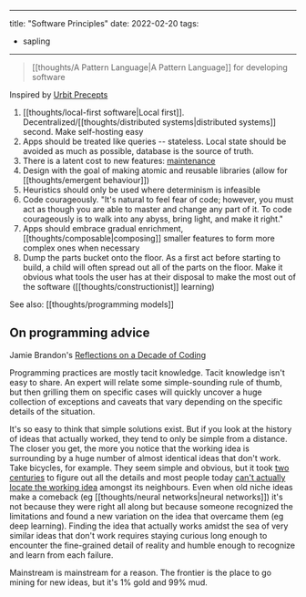 
---
title: "Software Principles"
date: 2022-02-20
tags:
- sapling
---

> [[thoughts/A Pattern Language|A Pattern Language]] for developing software

Inspired by [Urbit Precepts](https://urbit.org/docs/development/precepts)

1. [[thoughts/local-first software|Local first]]. Decentralized/[[thoughts/distributed systems|distributed systems]] second. Make self-hosting easy
2. Apps should be treated like queries -- stateless. Local state should be avoided as much as possible, database is the source of truth.
3. There is a latent cost to new features: [maintenance](thoughts/maintenance.md)
4. Design with the goal of making atomic and reusable libraries (allow for [[thoughts/emergent behaviour]])
5. Heuristics should only be used where determinism is infeasible
6. Code courageously. "It's natural to feel fear of code; however, you must act as though you are able to master and change any part of it. To code courageously is to walk into any abyss, bring light, and make it right."
7. Apps should embrace gradual enrichment, [[thoughts/composable|composing]] smaller features to form more complex ones when necessary
8. Dump the parts bucket onto the floor. As a first act before starting to build, a child will often spread out all of the parts on the floor. Make it obvious what tools the user has at their disposal to make the most out of the software ([[thoughts/constructionist]] learning)

See also: [[thoughts/programming models]]

## On programming advice
Jamie Brandon's [Reflections on a Decade of Coding](https://www.scattered-thoughts.net/writing/reflections-on-a-decade-of-coding)

Programming practices are mostly tacit knowledge. Tacit knowledge isn't easy to share. An expert will relate some simple-sounding rule of thumb, but then grilling them on specific cases will quickly uncover a huge collection of exceptions and caveats that vary depending on the specific details of the situation.

It's so easy to think that simple solutions exist. But if you look at the history of ideas that actually worked, they tend to only be simple from a distance. The closer you get, the more you notice that the working idea is surrounding by a huge number of almost identical ideas that don't work. Take bicycles, for example. They seem simple and obvious, but it took [two centuries](https://en.wikipedia.org/wiki/History_of_the_bicycle) to figure out all the details and most people today [can't actually locate the working idea](https://link.springer.com/content/pdf/10.3758/BF03195929.pdf) amongst its neighbours. Even when old niche ideas make a comeback (eg [[thoughts/neural networks|neural networks]]) it's not because they were right all along but because someone recognized the limitations and found a new variation on the idea that overcame them (eg deep learning). Finding the idea that actually works amidst the sea of very similar ideas that don't work requires staying curious long enough to encounter the fine-grained detail of reality and humble enough to recognize and learn from each failure.

Mainstream is mainstream for a reason. The frontier is the place to go mining for new ideas, but it's 1% gold and 99% mud.